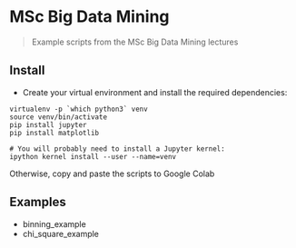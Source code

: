 # MSc Big Data Mining

> Example scripts from the MSc Big Data Mining lectures


## Install
- Create your virtual environment and install the required dependencies:

```
virtualenv -p `which python3` venv
source venv/bin/activate
pip install jupyter
pip install matplotlib

# You will probably need to install a Jupyter kernel:
ipython kernel install --user --name=venv
``` 

Otherwise, copy and paste the scripts to Google Colab

## Examples
- binning_example
- chi_square_example